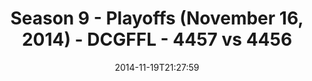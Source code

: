 ---
title: Season 9 - Playoffs (November 16, 2014) - DCGFFL - 4457 vs 4456
teams_score:
- team: 4457
  score:
- team: 4456
  score: 33
mvp: Tim  Smith (Gold), Jack Miles (Fuchsia)
game-ball: N/A
season: 9
week:
date: '2014-11-19T21:27:59'
pageid: season-9-playoffs-4457-vs-4456
---
